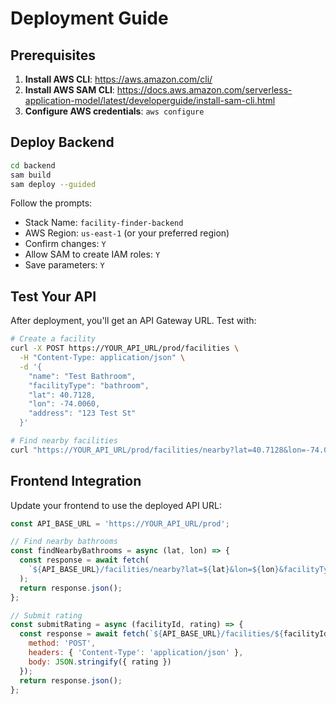 # Deployment Guide

## Prerequisites

1. **Install AWS CLI**: https://aws.amazon.com/cli/
2. **Install AWS SAM CLI**: https://docs.aws.amazon.com/serverless-application-model/latest/developerguide/install-sam-cli.html
3. **Configure AWS credentials**: `aws configure`

## Deploy Backend

```bash
cd backend
sam build
sam deploy --guided
```

Follow the prompts:
- Stack Name: `facility-finder-backend`
- AWS Region: `us-east-1` (or your preferred region)
- Confirm changes: `Y`
- Allow SAM to create IAM roles: `Y`
- Save parameters: `Y`

## Test Your API

After deployment, you'll get an API Gateway URL. Test with:

```bash
# Create a facility
curl -X POST https://YOUR_API_URL/prod/facilities \
  -H "Content-Type: application/json" \
  -d '{
    "name": "Test Bathroom",
    "facilityType": "bathroom",
    "lat": 40.7128,
    "lon": -74.0060,
    "address": "123 Test St"
  }'

# Find nearby facilities
curl "https://YOUR_API_URL/prod/facilities/nearby?lat=40.7128&lon=-74.0060&facilityType=bathroom&limit=3"
```

## Frontend Integration

Update your frontend to use the deployed API URL:

```javascript
const API_BASE_URL = 'https://YOUR_API_URL/prod';

// Find nearby bathrooms
const findNearbyBathrooms = async (lat, lon) => {
  const response = await fetch(
    `${API_BASE_URL}/facilities/nearby?lat=${lat}&lon=${lon}&facilityType=bathroom&limit=3`
  );
  return response.json();
};

// Submit rating
const submitRating = async (facilityId, rating) => {
  const response = await fetch(`${API_BASE_URL}/facilities/${facilityId}/rating`, {
    method: 'POST',
    headers: { 'Content-Type': 'application/json' },
    body: JSON.stringify({ rating })
  });
  return response.json();
};
```
